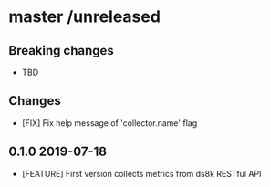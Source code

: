 # master /unreleased

## Breaking changes
* TBD
## Changes
* [FIX] Fix help message of 'collector.name' flag

## 0.1.0 2019-07-18
* [FEATURE] First version collects metrics from ds8k RESTful API